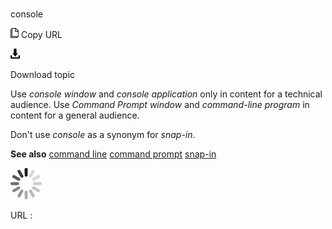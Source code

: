 # 

console

![Copy URL](media/console/Copy.png)
Copy URL

![Download](media/console/Download.png)

Download topic

Use *console window* and *console application* only in content for a technical audience. Use *Command Prompt window* and *command-line program* in content for a general audience.

Don't use *console* as a synonym for *snap-in*.

**See also** [
command line](https://worldready.cloudapp.net/Styleguide/Read?id=2700&topicid=33561)
[command prompt](https://worldready.cloudapp.net/Styleguide/Read?id=1413&topicid=5119)
[snap-in](https://worldready.cloudapp.net/Styleguide/Read?id=2700&topicid=28839)

![In progress](media/console/activity-large.gif)

URL :
